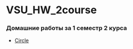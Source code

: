 # VSU_HW_2course
### Домашние работы за 1 семестр 2 курса
- [Circle](https://github.com/ninjaflesh/VSU_HW_2course/tree/main/Circle)
